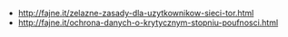 - http://fajne.it/zelazne-zasady-dla-uzytkownikow-sieci-tor.html
- http://fajne.it/ochrona-danych-o-krytycznym-stopniu-poufnosci.html
